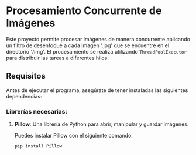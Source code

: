 # Procesamiento Concurrente de Imágenes

Este proyecto permite procesar imágenes de manera concurrente aplicando un filtro de desenfoque a cada imagen '.jpg' que se encuentre en el directorio '/img'. El procesamiento se realiza utilizando `ThreadPoolExecutor` para distribuir las tareas a diferentes hilos.

## Requisitos

Antes de ejecutar el programa, asegúrate de tener instaladas las siguientes dependencias:

### Librerías necesarias:

1. **Pillow**: Una librería de Python para abrir, manipular y guardar imágenes.
   
   Puedes instalar Pillow con el siguiente comando:
   
   ```bash
   pip install Pillow
